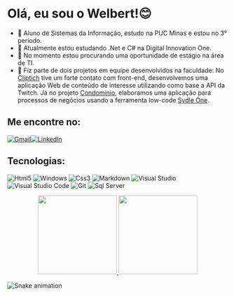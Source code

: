 # Olá, eu sou o Welbert!😊



- 🌱 Aluno de Sistemas da Informação, estudo na PUC Minas e estou no 3° período.
- 👯 Atualmente estou estudando .Net e C# na Digital Innovation One.
- 🤔 No momento estou procurando uma oportunidade de estágio na área de TI.
- 💬 Fiz parte de dois projetos em equipe desenvolvidos na faculdade: No [Cliptich](https://github.com/ICEI-PUC-Minas-PMV-SI/pmv-si-2021-1-e1-proj-web-t1-clipitch) tive um forte contato com front-end, desenvolvemos uma aplicação Web de conteúdo de interesse utilizando como base a API da Twitch. Já no projeto [Condomínio](https://github.com/ICEI-PUC-Minas-PMV-SI/pmv-si-2021-2-e2-proj-bpm-t1-condominio), elaboramos uma aplicação para processos de negócios usando a ferramenta low-code [Sydle One](https://www.sydle.com/br/).

## Me encontre no:
<a href="mailto:welbertj41199@gmail.com"><img alt="Gmail" src="https://img.shields.io/badge/E--Mail-D14836?style=for-the-badge&logo=gmail&logoColor=white" /></a><a href="https://www.linkedin.com/in/welbert-junior-2458b4167/"><img alt="LinkedIn" src="https://img.shields.io/badge/linkedin-%230077B5.svg?style=for-the-badge&logo=linkedin&logoColor=white"/></a>

## Tecnologias:
<img alt="Html5" src="https://img.shields.io/badge/HTML5-E34F26?style=for-the-badge&logo=html5&logoColor=white"/> <img alt="Windows" src="https://img.shields.io/badge/Windows-0078D6?style=for-the-badge&logo=windows&logoColor=white"/> <img alt="Css3" src="https://img.shields.io/badge/CSS3-1572B6?style=for-the-badge&logo=css3&logoColor=white"/> <img alt="Markdown" src="https://img.shields.io/badge/Markdown-000000?style=for-the-badge&logo=markdown&logoColor=white"/> <img alt="Visual Studio" src="https://img.shields.io/badge/Visual%20Studio-5C2D91.svg?style=for-the-badge&logo=visual-studio&logoColor=white"/> <img alt="Visual Studio Code" src="https://img.shields.io/badge/VS Code-0078d7.svg?style=for-the-badge&logo=visual-studio-code&logoColor=white"/> <img alt="Git" src="https://img.shields.io/badge/git-%23F05033.svg?style=for-the-badge&logo=git&logoColor=white"/> <img alt="Sql Server" src="https://img.shields.io/badge/Microsoft%20SQL%20Server-CC2927?style=for-the-badge&logo=microsoft%20sql%20server&logoColor=white"/>

<div align="center">
  <a href="https://github.com/WelbertJr">
  <img height="180em" src="https://github-readme-stats.vercel.app/api?username=WelbertJr&show_icons=true&theme=dark&include_all_commits=true&count_private=true"/>
  <img height="180em" src="https://github-readme-stats.vercel.app/api/top-langs/?username=WelbertJr&layout=compact&langs_count=7&theme=dark"/></a>
</div>

![Snake animation](https://github.com/WelbertJr/WelbertJr/blob/output/github-contribution-grid-snake.svg)
